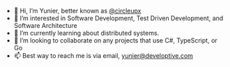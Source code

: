 - 👋 Hi, I’m Yunier, better known as [@circleupx](https://github.com/circleupx/)
- 👀 I’m interested in Software Development, Test Driven Development, and Software Architecture
- 🌱 I’m currently learning about distributed systems.
- 💞️ I’m looking to collaborate on any projects that use C#, TypeScript, or Go
- 📫 Best way to reach me is via email, yunier@developtive.com

<!---
circleupx/circleupx is a ✨ special ✨ repository because its `README.md` (this file) appears on your GitHub profile.
You can click the Preview link to take a look at your changes.
--->

